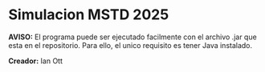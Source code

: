 # Simulacion MSTD 2025

**AVISO:** El programa puede ser ejecutado facilmente con el archivo .jar que esta en el repositorio.
Para ello, el unico requisito es tener Java instalado.

**Creador:** Ian Ott 